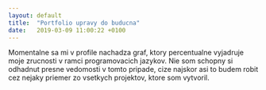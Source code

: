 ```yaml
---
layout: default
title:  "Portfolio upravy do buducna"
date:   2019-03-09 11:00:22 +0100
---
```


Momentalne sa mi v profile nachadza graf, ktory percentualne vyjadruje moje zrucnosti v ramci programovacich jazykov.
Nie som schopny si odhadnut presne vedomosti v tomto pripade, cize najskor asi to budem robit cez nejaky priemer zo vsetkych projektov, ktore som vytvoril.